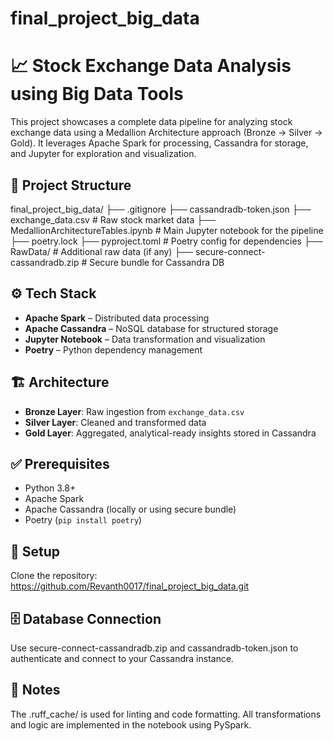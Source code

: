 # final_project_big_data

# 📈 Stock Exchange Data Analysis using Big Data Tools

This project showcases a complete data pipeline for analyzing stock exchange data using a Medallion Architecture approach (Bronze → Silver → Gold). It leverages Apache Spark for processing, Cassandra for storage, and Jupyter for exploration and visualization.

## 📁 Project Structure
final_project_big_data/
├── .gitignore
├── cassandradb-token.json
├── exchange_data.csv # Raw stock market data
├── MedallionArchitectureTables.ipynb # Main Jupyter notebook for the pipeline
├── poetry.lock
├── pyproject.toml # Poetry config for dependencies
├── RawData/ # Additional raw data (if any)
├── secure-connect-cassandradb.zip # Secure bundle for Cassandra DB

## ⚙️ Tech Stack

- **Apache Spark** – Distributed data processing  
- **Apache Cassandra** – NoSQL database for structured storage  
- **Jupyter Notebook** – Data transformation and visualization  
- **Poetry** – Python dependency management  

## 🏗️ Architecture

- **Bronze Layer**: Raw ingestion from `exchange_data.csv`  
- **Silver Layer**: Cleaned and transformed data  
- **Gold Layer**: Aggregated, analytical-ready insights stored in Cassandra  

## ✅ Prerequisites

- Python 3.8+
- Apache Spark
- Apache Cassandra (locally or using secure bundle)
- Poetry (`pip install poetry`)

## 🚀 Setup
Clone the repository: https://github.com/Revanth0017/final_project_big_data.git

## 🗄️ Database Connection
Use secure-connect-cassandradb.zip and cassandradb-token.json to authenticate and connect to your Cassandra instance.

## 📌 Notes
The .ruff_cache/ is used for linting and code formatting.
All transformations and logic are implemented in the notebook using PySpark.



